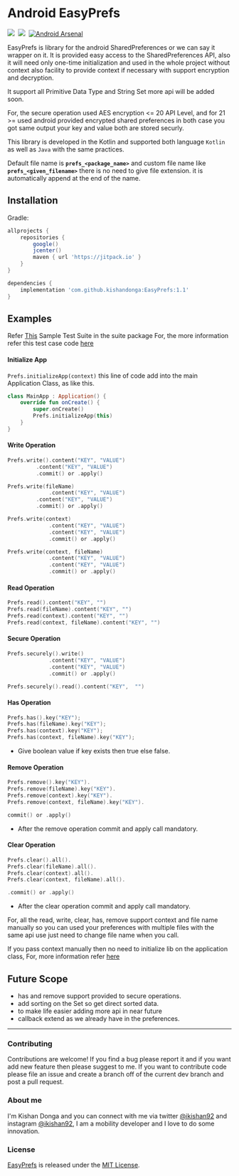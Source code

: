 # Android EasyPrefs

[![](https://jitpack.io/v/kishandonga/EasyPrefs.svg)](https://jitpack.io/#kishandonga/EasyPrefs)&nbsp;&nbsp;![](https://img.shields.io/badge/API-16%2B-brightgreen.svg?style=flat)&nbsp;&nbsp;[![Android Arsenal](https://img.shields.io/badge/Android%20Arsenal-EasyPrefs-brightgreen.svg?style=flat)](https://android-arsenal.com/details/1/8171)

EasyPrefs is library for the android SharedPreferences or we can say it wrapper on it. It is provided easy access to the SharedPreferences API, also it will need only one-time initialization and used in the whole project without context also facility to provide context if necessary with support encryption and decryption.

It support all Primitive Data Type and String Set more api will be added soon.

For, the secure operation used AES encryption <= 20 API Level, and for 21 >= used android provided encrypted shared preferences in both case you got same output your key and value both are stored securly.

This library is developed in the Kotlin and supported both language `Kotlin` as well as `Java` with the same practices.

Default file name is **`prefs_<package_name>`** and custom file name like **`prefs_<given_filename>`** there is no need to give file extension. it is automatically append at the end of the name.

## Installation
Gradle:

```groovy
allprojects {
    repositories {
        google()
        jcenter()
        maven { url 'https://jitpack.io' }
    }
}

dependencies {
    implementation 'com.github.kishandonga:EasyPrefs:1.1'
}
```

## Examples

Refer [This](app/src/androidTest/java/com/sample/easyprefs/kotlin/suite) Sample Test Suite in the suite package
For, the more information refer this test case code [here](app/src/androidTest/java/com/sample/easyprefs)

#### Initialize App

`Prefs.initializeApp(context)` this line of code add into the main Application Class, as like this.

```kotlin
class MainApp : Application() {
    override fun onCreate() {
        super.onCreate()
        Prefs.initializeApp(this)
    }
}
```

#### Write Operation

```kotlin
Prefs.write().content("KEY", "VALUE")
	     .content("KEY", "VALUE")
	     .commit() or .apply()
```

```kotlin
Prefs.write(fileName)
       	     .content("KEY", "VALUE")
	     .content("KEY", "VALUE")
	     .commit() or .apply()
```

```kotlin
Prefs.write(context)
       	     .content("KEY", "VALUE")
       	     .content("KEY", "VALUE")
       	     .commit() or .apply()
```

```kotlin
Prefs.write(context, fileName)
       	     .content("KEY", "VALUE")
       	     .content("KEY", "VALUE")
       	     .commit() or .apply()
```

#### Read Operation

```kotlin
Prefs.read().content("KEY", "")
Prefs.read(fileName).content("KEY", "")
Prefs.read(context).content("KEY", "")
Prefs.read(context, fileName).content("KEY", "")
```

#### Secure Operation

```kotlin
Prefs.securely().write()
       	     .content("KEY", "VALUE")
       	     .content("KEY", "VALUE")
       	     .commit() or .apply()

Prefs.securely().read().content("KEY",  "")
```

#### Has Operation

```kotlin
Prefs.has().key("KEY");
Prefs.has(fileName).key("KEY");
Prefs.has(context).key("KEY");
Prefs.has(context, fileName).key("KEY");
```
- Give boolean value if key exists then true else false.

#### Remove Operation

```kotlin
Prefs.remove().key("KEY").
Prefs.remove(fileName).key("KEY").
Prefs.remove(context).key("KEY").
Prefs.remove(context, fileName).key("KEY").

commit() or .apply()
```
-	After the remove operation commit and apply call mandatory.

#### Clear Operation

```kotlin
Prefs.clear().all().
Prefs.clear(fileName).all().
Prefs.clear(context).all().
Prefs.clear(context, fileName).all().

.commit() or .apply()
```
-	After the clear operation commit and apply call mandatory.

For, all the read, write, clear, has, remove support context and file name manually so you can used your preferences with multiple files with the same api use just need to change file name when you call.

If you pass context manually then no need to initialize lib on the application class, For, more information refer [here](app/src/androidTest/java/com/sample/easyprefs)

## Future Scope
- has and remove support provided to secure operations.
- add sorting on the Set so get direct sorted data.
- to make life easier adding more api in near future
- callback extend as we already have in the preferences.

---

### Contributing

Contributions are welcome! If you find a bug please report it and if you want add new feature then please suggest to me. If you want to contribute code please file an issue and create a branch off of the current dev branch and post a pull request.

### About me

I'm Kishan Donga and you can connect with me via twitter [@ikishan92](https://twitter.com/ikishan92) and instagram [@ikishan92](https://www.instagram.com/ikishan92/), I am a mobility developer and I love to do some innovation.

### License

[EasyPrefs](https://github.com/kishandonga/EasyPrefs)  is released under the [MIT License](https://github.com/kishandonga/EasyPrefs/blob/master/LICENSE.md).
